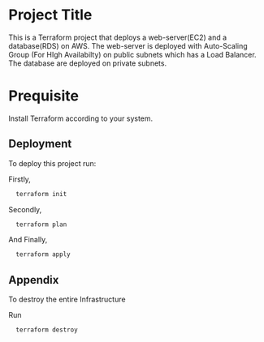 
# Project Title

This is a Terraform project that deploys a web-server(EC2) and a database(RDS) on AWS. The web-server is deployed with Auto-Scaling Group (For HIgh Availabilty) on public subnets which has a Load Balancer. The database are deployed on private subnets.


# Prequisite

Install Terraform according to your system.

## Deployment

To deploy this project run:

Firstly,

```bash
  terraform init
```
Secondly,

```bash
  terraform plan
```

And Finally,

```bash
  terraform apply
```

## Appendix

To destroy the entire Infrastructure

Run

```bash
  terraform destroy
```

